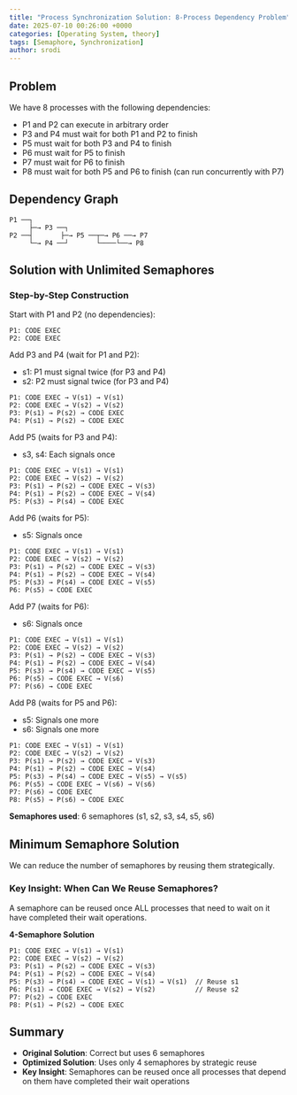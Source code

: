 ```yaml
---
title: "Process Synchronization Solution: 8-Process Dependency Problem"
date: 2025-07-10 00:26:00 +0000
categories: [Operating System, theory]
tags: [Semaphore, Synchronization]
author: srodi
---
```

## Problem

We have 8 processes with the following dependencies:
- P1 and P2 can execute in arbitrary order
- P3 and P4 must wait for both P1 and P2 to finish
- P5 must wait for both P3 and P4 to finish
- P6 must wait for P5 to finish
- P7 must wait for P6 to finish
- P8 must wait for both P5 and P6 to finish (can run concurrently with P7)

## Dependency Graph
```
P1 ──┐
     ├─→ P3 ──┐
P2 ──┤       ├─→ P5 ──┬─→ P6 ──→ P7
     └─→ P4 ──┘       └────└──→ P8
```

## Solution with Unlimited Semaphores

### Step-by-Step Construction

Start with P1 and P2 (no dependencies):
```
P1: CODE EXEC
P2: CODE EXEC
```

Add P3 and P4 (wait for P1 and P2):
- s1: P1 must signal twice (for P3 and P4)
- s2: P2 must signal twice (for P3 and P4)

```
P1: CODE EXEC → V(s1) → V(s1)
P2: CODE EXEC → V(s2) → V(s2)
P3: P(s1) → P(s2) → CODE EXEC
P4: P(s1) → P(s2) → CODE EXEC
```

Add P5 (waits for P3 and P4):
- s3, s4: Each signals once
```
P1: CODE EXEC → V(s1) → V(s1)
P2: CODE EXEC → V(s2) → V(s2)
P3: P(s1) → P(s2) → CODE EXEC → V(s3)
P4: P(s1) → P(s2) → CODE EXEC → V(s4)
P5: P(s3) → P(s4) → CODE EXEC
```

Add P6 (waits for P5):
- s5: Signals once
```
P1: CODE EXEC → V(s1) → V(s1)
P2: CODE EXEC → V(s2) → V(s2)
P3: P(s1) → P(s2) → CODE EXEC → V(s3)
P4: P(s1) → P(s2) → CODE EXEC → V(s4)
P5: P(s3) → P(s4) → CODE EXEC → V(s5)
P6: P(s5) → CODE EXEC
```

Add P7 (waits for P6):
- s6: Signals once
```
P1: CODE EXEC → V(s1) → V(s1)
P2: CODE EXEC → V(s2) → V(s2)
P3: P(s1) → P(s2) → CODE EXEC → V(s3)
P4: P(s1) → P(s2) → CODE EXEC → V(s4)
P5: P(s3) → P(s4) → CODE EXEC → V(s5)
P6: P(s5) → CODE EXEC → V(s6)
P7: P(s6) → CODE EXEC
```

Add P8 (waits for P5 and P6):
- s5: Signals one more
- s6: Signals one more

```
P1: CODE EXEC → V(s1) → V(s1)
P2: CODE EXEC → V(s2) → V(s2)
P3: P(s1) → P(s2) → CODE EXEC → V(s3)
P4: P(s1) → P(s2) → CODE EXEC → V(s4)
P5: P(s3) → P(s4) → CODE EXEC → V(s5) → V(s5) 
P6: P(s5) → CODE EXEC → V(s6) → V(s6)
P7: P(s6) → CODE EXEC
P8: P(s5) → P(s6) → CODE EXEC
```
**Semaphores used**: 6 semaphores (s1, s2, s3, s4, s5, s6)

## Minimum Semaphore Solution

We can reduce the number of semaphores by reusing them strategically.

### Key Insight: When Can We Reuse Semaphores?
A semaphore can be reused once ALL processes that need to wait on it have completed their wait operations. 

**4-Semaphore Solution**
```
P1: CODE EXEC → V(s1) → V(s1)
P2: CODE EXEC → V(s2) → V(s2)
P3: P(s1) → P(s2) → CODE EXEC → V(s3)
P4: P(s1) → P(s2) → CODE EXEC → V(s4)
P5: P(s3) → P(s4) → CODE EXEC → V(s1) → V(s1)  // Reuse s1
P6: P(s1) → CODE EXEC → V(s2) → V(s2)          // Reuse s2
P7: P(s2) → CODE EXEC
P8: P(s1) → P(s2) → CODE EXEC
```

## Summary

- **Original Solution**: Correct but uses 6 semaphores
- **Optimized Solution**: Uses only 4 semaphores by strategic reuse
- **Key Insight**: Semaphores can be reused once all processes that depend on them have completed their wait operations
